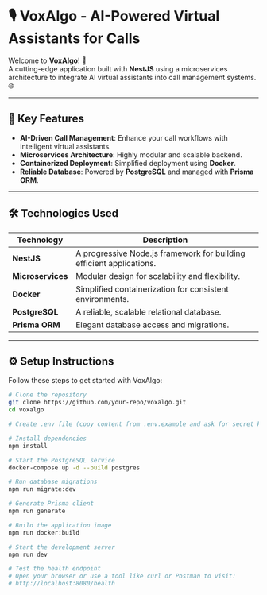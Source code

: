 # 🎙️ VoxAlgo - AI-Powered Virtual Assistants for Calls

Welcome to **VoxAlgo**! 🚀  
A cutting-edge application built with **NestJS** using a microservices architecture to integrate AI virtual assistants into call management systems. 🌐

---

## 🌟 Key Features

- **AI-Driven Call Management**: Enhance your call workflows with intelligent virtual assistants.
- **Microservices Architecture**: Highly modular and scalable backend.
- **Containerized Deployment**: Simplified deployment using **Docker**.
- **Reliable Database**: Powered by **PostgreSQL** and managed with **Prisma ORM**.

---

## 🛠️ Technologies Used

| Technology        | Description                                                          |
| ----------------- | -------------------------------------------------------------------- |
| **NestJS**        | A progressive Node.js framework for building efficient applications. |
| **Microservices** | Modular design for scalability and flexibility.                      |
| **Docker**        | Simplified containerization for consistent environments.             |
| **PostgreSQL**    | A reliable, scalable relational database.                            |
| **Prisma ORM**    | Elegant database access and migrations.                              |

---

## ⚙️ Setup Instructions

Follow these steps to get started with VoxAlgo:

```bash
# Clone the repository
git clone https://github.com/your-repo/voxalgo.git
cd voxalgo

# Create .env file (copy content from .env.example and ask for secret keys)

# Install dependencies
npm install

# Start the PostgreSQL service
docker-compose up -d --build postgres

# Run database migrations
npm run migrate:dev

# Generate Prisma client
npm run generate

# Build the application image
npm run docker:build

# Start the development server
npm run dev

# Test the health endpoint
# Open your browser or use a tool like curl or Postman to visit:
# http://localhost:8080/health
```
